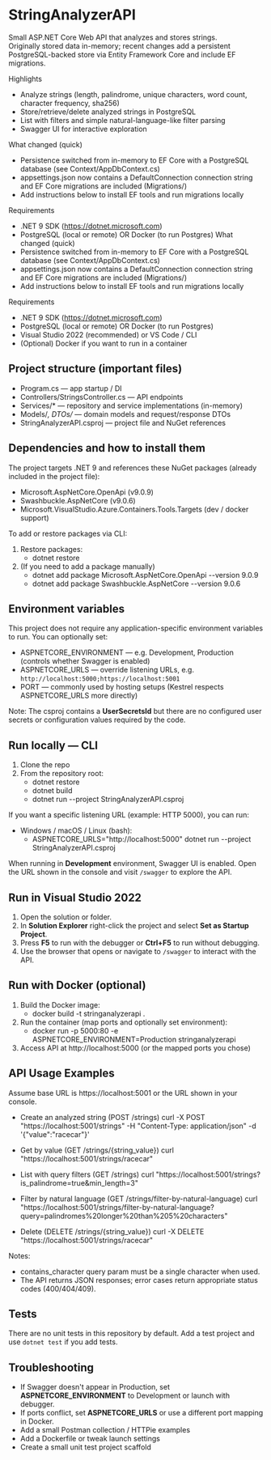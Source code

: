 # StringAnalyzerAPI

Small ASP.NET Core Web API that analyzes and stores strings.  
Originally stored data in-memory; recent changes add a persistent PostgreSQL-backed store via Entity Framework Core and include EF migrations.

Highlights
- Analyze strings (length, palindrome, unique characters, word count, character frequency, sha256)
- Store/retrieve/delete analyzed strings in PostgreSQL
- List with filters and simple natural-language-like filter parsing
- Swagger UI for interactive exploration

What changed (quick)
- Persistence switched from in-memory to EF Core with a PostgreSQL database (see Context/AppDbContext.cs)
- appsettings.json now contains a DefaultConnection connection string and EF Core migrations are included (Migrations/)
- Add instructions below to install EF tools and run migrations locally

Requirements
- .NET 9 SDK (https://dotnet.microsoft.com)
- PostgreSQL (local or remote) OR Docker (to run Postgres)
What changed (quick)
- Persistence switched from in-memory to EF Core with a PostgreSQL database (see Context/AppDbContext.cs)
- appsettings.json now contains a DefaultConnection connection string and EF Core migrations are included (Migrations/)
- Add instructions below to install EF tools and run migrations locally

Requirements
- .NET 9 SDK (https://dotnet.microsoft.com)
- PostgreSQL (local or remote) OR Docker (to run Postgres)
- Visual Studio 2022 (recommended) or VS Code / CLI
- (Optional) Docker if you want to run in a container

## Project structure (important files)
- Program.cs — app startup / DI
- Controllers/StringsController.cs — API endpoints
- Services/* — repository and service implementations (in-memory)
- Models/*, DTOs/* — domain models and request/response DTOs
- StringAnalyzerAPI.csproj — project file and NuGet references

## Dependencies and how to install them
The project targets .NET 9 and references these NuGet packages (already included in the project file):
- Microsoft.AspNetCore.OpenApi (v9.0.9)
- Swashbuckle.AspNetCore (v9.0.6)
- Microsoft.VisualStudio.Azure.Containers.Tools.Targets (dev / docker support)

To add or restore packages via CLI:
1. Restore packages:
   - dotnet restore
2. (If you need to add a package manually)
   - dotnet add package Microsoft.AspNetCore.OpenApi --version 9.0.9
   - dotnet add package Swashbuckle.AspNetCore --version 9.0.6

## Environment variables
This project does not require any application-specific environment variables to run. You can optionally set:
- ASPNETCORE_ENVIRONMENT — e.g. Development, Production (controls whether Swagger is enabled)
- ASPNETCORE_URLS — override listening URLs, e.g. `http://localhost:5000;https://localhost:5001`
- PORT — commonly used by hosting setups (Kestrel respects ASPNETCORE_URLS more directly)

Note: The csproj contains a __UserSecretsId__ but there are no configured user secrets or configuration values required by the code.

## Run locally — CLI
1. Clone the repo
2. From the repository root:
   - dotnet restore
   - dotnet build
   - dotnet run --project StringAnalyzerAPI.csproj

If you want a specific listening URL (example: HTTP 5000), you can run:
- Windows / macOS / Linux (bash):
  - ASPNETCORE_URLS="http://localhost:5000" dotnet run --project StringAnalyzerAPI.csproj

When running in __Development__ environment, Swagger UI is enabled. Open the URL shown in the console and visit `/swagger` to explore the API.

## Run in Visual Studio 2022
1. Open the solution or folder.
2. In __Solution Explorer__ right-click the project and select __Set as Startup Project__.
3. Press __F5__ to run with the debugger or __Ctrl+F5__ to run without debugging.
4. Use the browser that opens or navigate to `/swagger` to interact with the API.

## Run with Docker (optional)
1. Build the Docker image:
   - docker build -t stringanalyzerapi .
2. Run the container (map ports and optionally set environment):
   - docker run -p 5000:80 -e ASPNETCORE_ENVIRONMENT=Production stringanalyzerapi
3. Access API at http://localhost:5000 (or the mapped ports you chose)

## API Usage Examples
Assume base URL is https://localhost:5001 or the URL shown in your console.

- Create an analyzed string (POST /strings)
  curl -X POST "https://localhost:5001/strings" -H "Content-Type: application/json" -d '{"value":"racecar"}'

- Get by value (GET /strings/{string_value})
  curl "https://localhost:5001/strings/racecar"

- List with query filters (GET /strings)
  curl "https://localhost:5001/strings?is_palindrome=true&min_length=3"

- Filter by natural language (GET /strings/filter-by-natural-language)
  curl "https://localhost:5001/strings/filter-by-natural-language?query=palindromes%20longer%20than%205%20characters"

- Delete (DELETE /strings/{string_value})
  curl -X DELETE "https://localhost:5001/strings/racecar"

Notes:
- contains_character query param must be a single character when used.
- The API returns JSON responses; error cases return appropriate status codes (400/404/409).

## Tests
There are no unit tests in this repository by default. Add a test project and use `dotnet test` if you add tests.

## Troubleshooting
- If Swagger doesn't appear in Production, set __ASPNETCORE_ENVIRONMENT__ to Development or launch with debugger.
- If ports conflict, set __ASPNETCORE_URLS__ or use a different port mapping in Docker.
- Add a small Postman collection / HTTPie examples
- Add a Dockerfile or tweak launch settings
- Create a small unit test project scaffold
